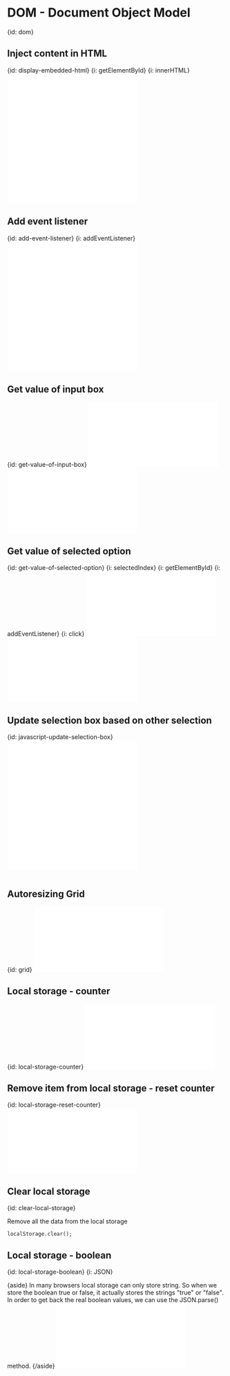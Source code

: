 # DOM - Document Object Model
{id: dom}

## Inject content in HTML
{id: display-embedded-html}
{i: getElementById}
{i: innerHTML}
![](examples/dom/inject_content.html)
![](examples/dom/inject_content.js)



## Add event listener
{id: add-event-listener}
{i: addEventListener}
![](examples/dom/add_event_listener.html)
![](examples/dom/add_event_listener.js)


## Get value of input box
{id: get-value-of-input-box}
![](examples/dom/get_value_of_input_box.html)
![](examples/dom/get_value_of_input_box.js)


## Get value of selected option
{id: get-value-of-selected-option}
{i: selectedIndex}
{i: getElementById}
{i: addEventListener}
{i: click}
![](examples/dom/get_selected_option.html)
![](examples/dom/get_selected_option.js)


## Update selection box based on other selection
{id: javascript-update-selection-box}
![](examples/js/update_form.html)
![](examples/js/update_form.js)

```
```


## Autoresizing Grid
{id: grid}
![](examples/js/grid.html)


## Local storage - counter
{id: local-storage-counter}
![](examples/js/local_storage_counter.html)


## Remove item from local storage - reset counter
{id: local-storage-reset-counter}
![](examples/js/local_storage_counter_reset.html)


## Clear local storage
{id: clear-local-storage}

Remove all the data from the local storage


```
localStorage.clear();
```


## Local storage - boolean
{id: local-storage-boolean}
{i: JSON}

{aside}
In many browsers local storage can only store string. So when we store the boolean true or false, it actually stores
the strings "true" or "false". In order to get back the real boolean values, we can use the JSON.parse() method.
{/aside}
![](examples/js/local_storage_boolean.html)




